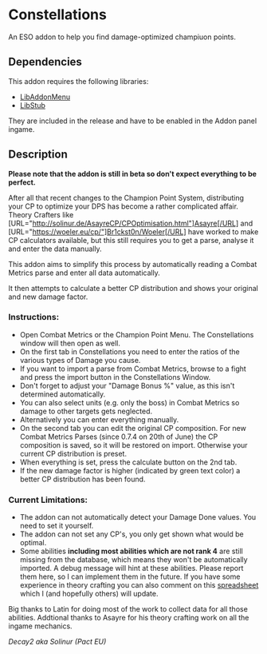 # Constellations
An ESO addon to help you find damage-optimized champiuon points.

## Dependencies

This addon requires the following libraries:


* [LibAddonMenu](https://www.esoui.com/downloads/info7-LibAddonMenu.html)
* [LibStub](https://www.esoui.com/downloads/info44-LibStub.html)

They are included in the release and have to be enabled in the Addon panel ingame.

## Description

**Please note that the addon is still in beta so don't expect everything to be perfect.**

After all that recent changes to the Champion Point System, distributing your CP to optimize your DPS has become a rather complicated affair. Theory Crafters like [URL="http://solinur.de/AsayreCP/CPOptimisation.html"]Asayre[/URL] and [URL="https://woeler.eu/cp/"]Br1ckst0n/Woeler[/URL] have worked to make CP calculators available, but this still requires you to get a parse, analyse it and enter the data manually.

This addon aims to simplify this process by automatically reading a Combat Metrics parse and enter all data automatically. 

It then attempts to calculate a better CP distribution and shows your original and new damage factor. 

### Instructions: 

* Open Combat Metrics or the Champion Point Menu. The Constellations window will then open as well.
* On the first tab in Constellations you need to enter the ratios of the various types of Damage you cause. 
* If you want to import a parse from Combat Metrics, browse to a fight and press the import button in the Constellations Window.
* Don't forget to adjust your "Damage Bonus %" value, as this isn't determined automatically.
* You can also select units (e.g. only the boss) in Combat Metrics so damage to other targets gets neglected.
* Alternatively you can enter everything manually.
* On the second tab you can edit the original CP composition. For new Combat Metrics Parses (since 0.7.4 on 20th of June) the CP composition is saved, so it will be restored on import. Otherwise your current CP distribution is preset. 
* When everything is set, press the calculate button on the 2nd tab.
* If the new damage factor is higher (indicated by green text color) a better CP distribution has been found. 

### Current Limitations:

* The addon can not automatically detect your Damage Done values. You need to set it yourself.
* The addon can not set any CP's, you only get shown what would be optimal.
* Some abilities **including most abilities which are not rank 4** are still missing from the database, which means they won't be automatically imported. A debug message will hint at these abilities. Please report them here, so I can implement them in the future. If you have some experience in theory crafting you can also comment on this [spreadsheet](https://docs.google.com/spreadsheets/d/1AMVpTmhUMBz-7gPOwKNSBA2VnX-Wjju8xIpPk0wk1Io/edit?usp=sharing") which I (and hopefully others) will update.

Big thanks to Latin for doing most of the work to collect data for all those abilities. Addtional thanks to Asayre for his theory crafting work on all the ingame mechanics.

*Decay2 aka Solinur (Pact EU)*
